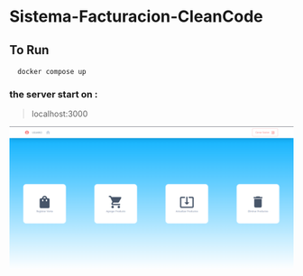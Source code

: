 # Sistema-Facturacion-CleanCode

## To Run
```
  docker compose up
```

### the server start on :
  > localhost:3000
  
  
![This is an image](https://raw.githubusercontent.com/EdwinGeul01/Sistema-Facturacion-CleanCode/master/mainscreen.png)

